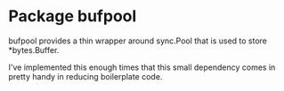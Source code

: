 # Package bufpool

bufpool provides a thin wrapper around sync.Pool that is used
to store \*bytes.Buffer. 

I've implemented this enough times that this small dependency comes in 
pretty handy in reducing boilerplate code.
